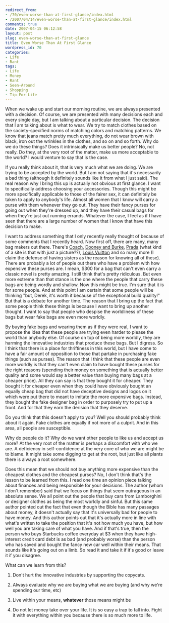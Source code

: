 ```yaml
---
redirect_from:
- /70/even-worse-than-at-first-glance/index.html
- /2007/04/14/even-worse-than-at-first-glance/index.html
comments: true
date: 2007-04-15 06:12:58
layout: post
slug: even-worse-than-at-first-glance
title: Even Worse Than At First Glance
wordpress_id: 70
categories:
- Life
- Rant
tags:
- Life
- Money
- Rant
- Seen-Around
- Shopping
- Tip-For-Life
---
```


When we wake up and start our morning routine, we are always presented with a decision.  Of course, we are presented with many decisions each and every single day, but I am talking about a particular decision.  The decision that I am talking about is what to wear.  We try to match clothes based on the society-specified norms of matching colors and matching patterns.  We know that jeans match pretty much everything, do not wear brown with black, iron out the wrinkles in the clothes, and so on and so forth.  Why do we do these things?  Does it intrinsically make us better people?  No, not really.  Do they, at the very root of the matter, make us more acceptable to the world?  I would venture to say that is the case.

If you really think about it, that is very much what we are doing.  We are trying to be accepted by the world.  But I am not saying that it's necessarily a bad thing (although it definitely sounds like it from what I just said).  The real reason why I bring this up is actually not obvious at first glance.  I want to specifically address choosing your accessories.  Though this might be more specifically applicable to those of the fairer sex, it can definitely be taken to apply to anybody's life.  Almost all women that I know will carry a purse with them whenever they go out.  They have their fancy purses for going out when they're dressed up, and they have their casual bags for when they're just out running errands.  Whatever the case, I feel as if I have seen that there are a large number of women that I know that have this decision to make.

I want to address something that I only recently really thought of because of some comments that I recently heard.  Now first off, there are many, many bag makers out there.  There's [Coach](http://www.coach.com/), [Dooney and Burke](http://www.dooney.com/), [Prada](http://www.prada.com/) (what kind of a site is that with _just_ a picture??), [Louis Vuitton](http://www.louisvuitton.com/) and so many more (I claim the defense of having sisters as the reason for knowing all of these).  There are probably a lot of people out there who have a problem with how expensive these purses are.  I mean, $300 for a bag that can't even carry a classic novel is pretty amazing.  I still think that's pretty ridiculous.  But even more extreme than that stance is the one where the people that carry these bags are being wordly and shallow.  Now this might be true.  I'm sure that it is for some people.  And at this point I am certain that some people will be thinking "but, Derek, it's worth it because of the exceptional build quality!"  But that is a debate for another time.  The reason that I bring up the fact that some people think these things is because I want to bring up another thought.  I want to say that people who despise the worldliness of these bags but wear fake bags are even more worldly.

By buying fake bags and wearing them as if they were real, I want to propose the idea that these people are trying even harder to please the world than anybody else.  Of course on top of being more worldly, they are harming the innovative industries that produce these bags.  But I digress.  So I think that there is a place for thriftiness in this world, but I have come to have a fair amount of opposition to those that partake in purchasing fake things (such as purses).  The reason that I think that these people are even more worldly is that they can't even claim to have bought these purses for the right reasons (spending their money on something that is actually better quality and some would say a better value than buying many bags at a cheaper price).  All they can say is that they bought it for cheaper.  They bought it for cheaper even when they could have obviously bought an equally cheap bag that did not have deceptive designs and logos on it which were put there to meant to imitate the more expensive bags.  Instead, they bought the fake designer bag in order to purposely try to put up a front.  And for that they earn the derision that they deserve.

Do you think that this doesn't apply to you?  Well you should probably think about it again.  Fake clothes are equally if not more of a culprit.  And in this area, all people are susceptible.

Why do people do it?  Why do we want other people to like us and accept us more?  At the very root of the matter is perhaps a discomfort with who we are.  A deficiency in self-confidence at the very core of who we are might be to blame.  It might take some digging to get at the root, but just like all plants there is always a root somewhere.

Does this mean that we should not buy anything more expensive than the cheapest clothes and the cheapest purses?  No, I don't think that's the lesson to be learned from this.  I read one time an opinion piece talking about finances and being responsible for your decisions.  The author (whom I don't remember) said that we focus on things that seem outrageous in an absolute sense.  We all point out the people that buy cars from Lamborghini or designer clothes as being the most worldly and sinful.  But this same author pointed out the fact that even though the Bible has many passages about money, it doesn't actually say that it's universally bad for people to have money.  And this author points out that it's actually more in line with what's written to take the position that it's not how much you have, but how well you are taking care of what you have.  And if that's true, then the person who buys Starbucks coffee everyday at $3 when they have high-interest credit card debt is as bad (and probably worse) than the person who has saved and bought the fancy new car well within their means.  That sounds like it's going out on a limb.  So read it and take it if it's good or leave it if you disagree.

What can we learn from this?




  1. Don't hurt the innovative industries by supporting the copycats.



  2. Always evaluate why we are buying what we are buying (and why we're spending our time, etc)



  3. Live within your means, **whatever** those means might be



  4. Do not let money take over your life.  It is so easy a trap to fall into.  Fight it with everything within you because there is so much more to life.




